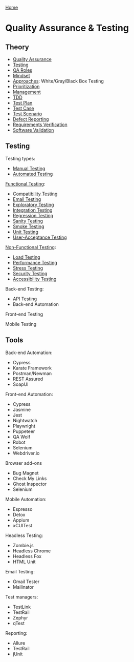 [Home](./README.md)

# Quality Assurance & Testing

## Theory

- [Quality Assurance](./qa.md)
- [Testing](./testing.md)
- [QA Roles](./roles.md)
- [Mindset](./mindset.md)
- [Approaches](./approach.md): White/Gray/Black Box Testing
- [Prioritization](./prioritization.md)
- [Management](./mgmt.md)
- [TDD](./tdd.md)
- [Test Plan](./planning.md)
- [Test Case](./test-case.md)
- [Test Scenario](./test-scenario.md)
- [Defect Reporting](./defect-reporting.md)
- [Requirements Verification](./verification.md)
- [Software Validation](./validation.md)
<!-- - Device Management -->

## Testing

Testing types:
- [Manual Testing](./testing.manual.md)
- [Automated Testing](./testing.automated.md)

[Functional Testing](./testing.functional.md):
- [Compatibility Testing](./testing.compatibility.md)
- [Email Testing](./email.testing.md)
- [Exploratory Testing](./testing.exploratory.md)
- [Integration Testing](./testing.integration.md)
- [Regression Testing](./testing.regression.md)
- [Sanity Testing](./testing.sanity.md)
- [Smoke Testing](./testing.smoke.md)
- [Unit Testing](./testing.unit.md)
- [User-Acceptance Testing](./testing.uat.md)

[Non-Functional Testing](./testing.non-functional.md):
- [Load Testing](./testing.load.md)
- [Performance Testing](./testing.performance.md)
- [Stress Testing](./testing.stress.md)
- [Security Testing](./testing.security.md)
- [Accessibility Testing](./testing.accessibility.md)

Back-end Testing:
- API Testing
- Back-end Automation

Front-end Testing

Mobile Testing

## Tools

Back-end Automation:
- Cypress
- Karate Framework
- Postman/Newman
- REST Assured
- SoapUI

Front-end Automation: 
- Cypress
- Jasmine
- Jest
- Nightwatch
- Playwright
- Puppeteer
- QA Wolf
- Robot
- Selenium
- Webdriver.io

Browser add-ons
- Bug Magnet
- Check My Links
- Ghost Inspector
- Selenium

Mobile Automation:
- Espresso
- Detox
- Appium
- xCUITest

Headless Testing:
- Zombie.js
- Headless Chrome
- Headless Fox
- HTML Unit

Email Testing:
- Gmail Tester
- Mailinator

Test managers:
- TestLink
- TestRail
- Zephyr
- qTest

Reporting:
- Allure
- TestRail
- jUnit
